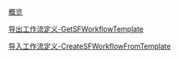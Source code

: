 [概览](overview.md)

[导出工作流定义-GetSFWorkflowTemplate](get_sf_workflow_template.md)

[导入工作流定义-CreateSFWorkflowFromTemplate](create_sf_workflow_from_template.md)

